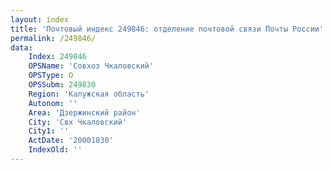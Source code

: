 ```yaml
---
layout: index
title: 'Почтовый индекс 249846: отделение почтовой связи Почты России'
permalink: /249846/
data:
    Index: 249846
    OPSName: 'Совхоз Чкаловский'
    OPSType: О
    OPSSubm: 249830
    Region: 'Калужская область'
    Autonom: ''
    Area: 'Дзержинский район'
    City: 'Свх Чкаловский'
    City1: ''
    ActDate: '20001030'
    IndexOld: ''
---
```

